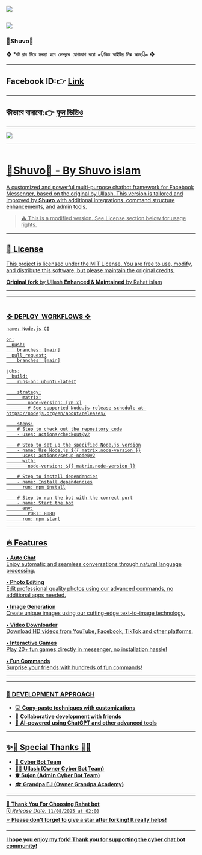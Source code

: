 <a><img src='https://i.imgur.com/LyHic3i.gif'/></a>
<p align="center">
  <a href="#"><img src="http://readme-typing-svg.herokuapp.com?color=cyan&center=true&vCenter=true&multiline=false&lines=`🔰Shuvo bot🔰`" alt="">
</p>
    
<a><img       
src='https://i.imgur.com/LyHic3i.gif'/></a>
###  🔰Shuvo🔰
❖ ***`বট রান দিতে সমস্যা হলে ফেসবুকে যোগাযোগ করো
❖👇নিচে আইডির লিঙ্ক আছে👇❖`** ❖

----------
## Facebook ID:👉 <a href="https://www.facebook.com/shuvoahmed8221/">Link</a>
-------
## কীভাবে বানাবো:👉 <a href="/">ফুল ভিডিও</a>
-------

<img src='https://i.imgur.com/hioJhGJ.jpeg'/>

-------
<p align="center">
  <a href="#"><img src="http://readme-typing-svg.herokuapp.com?color=cyan&center=true&vCenter=true&multiline=false&lines=`🔰𝗥𝗮𝗵𝗮𝘁_𝗕𝗼𝘁🔰`" alt="">
</p>

# 🔰Shuvo🔰 - By Shuvo islam

A customized and powerful multi-purpose chatbot framework for Facebook Messenger, based on the original  by Ullash. This version is tailored and improved by **Shuvo** with additional integrations, command structure enhancements, and admin tools.

> ⚠️ This is a modified version. See License section below for usage rights.

---

## 📄 License

This project is licensed under the MIT License. You are free to use, modify, and distribute this software, but please maintain the original credits.

**Original fork** by Ullash 
**Enhanced & Maintained** by Rahat islam

---



_______
### <br>   ❖ DEPLOY_WORKFLOWS ❖
```
name: Node.js CI

on:
  push:
    branches: [main]
  pull_request:
    branches: [main]

jobs:
  build:
    runs-on: ubuntu-latest

    strategy:
      matrix:
        node-version: [20.x]
        # See supported Node.js release schedule at https://nodejs.org/en/about/releases/

    steps:
    # Step to check out the repository code
    - uses: actions/checkout@v2

    # Step to set up the specified Node.js version
    - name: Use Node.js ${{ matrix.node-version }}
      uses: actions/setup-node@v2
      with:
        node-version: ${{ matrix.node-version }}

    # Step to install dependencies
    - name: Install dependencies
      run: npm install

    # Step to run the bot with the correct port
    - name: Start the bot
      env:
        PORT: 8080
      run: npm start
```

___

## 🔥 Features  

**• Auto Chat**  
Enjoy automatic and seamless conversations through natural language processing.  

**• Photo Editing**  
Edit professional quality photos using our advanced commands, no additional apps needed.  

**• Image Generation**  
Create unique images using our cutting-edge text-to-image technology.  

**• Video Downloader**  
Download HD videos from YouTube, Facebook, TikTok and other platforms.  

**• Interactive Games**  
Play 20+ fun games directly in messenger, no installation hassle!  

**• Fun Commands**  
Surprise your friends with hundreds of fun commands!  
___


---



### 🚀 **DEVELOPMENT APPROACH**  
- 💻 **Copy-paste techniques with customizations**  
- 🤝 **Collaborative development with friends**  
- 🤖 **AI-powered using ChatGPT and other advanced tools**  




---



## ✨🌟 Special Thanks 🌟✨

- 🚀 **Cyber Bot Team**  
- 🧙‍♂️ **Ullash (Owner Cyber Bot Team)**
- 🛡️ **Sujon (Admin Cyber Bot Team)**
- 🎓 **Grandpa EJ (Owner Grandpa Academy)** 

---

💖 **Thank You For Choosing Rahat bot**  
🗓️ *Release Date:* `11/08/2025 at 02:00`  
⭐ **Please don't forget to give a star after forking! It really helps!**

---
**I hope you enjoy my fork! Thank you for supporting the cyber chat bot community!**

